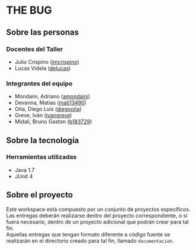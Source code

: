 ﻿# THE BUG

## Sobre las personas

### Docentes del Taller

* Julio Crispino ([jmcrispino](https://github.com/jmcrispino))
* Lucas Videla ([delucas](https://github.com/delucas))

### Integrantes del equipo

* Mondaini, Adriano ([amondaini](https://github.com/amondaini))
* Devanna, Matias   ([mati13490](https://github.com/mati13490))
* Oña, Diego Luis   ([diegooña](https://github.com/diegooña))
* Greve, Iván	    ([ivangreve](https://github.com/ivangreve))
* Midali, Bruno Gaston  ([b183729](https://github.com/b183729))

## Sobre la tecnología

### Herramientas utilizadas

* Java 1.7
* JUnit 4

## Sobre el proyecto

Este workspace está compuesto por un conjunto de proyectos específicos. Las entregas deberán realizarse dentro del proyecto correspondiente, o si fuera necesario, dentro de un proyecto adicional que podrán crear para tal fin.  
Aquellas entregas que tengan formato diferente a código fuente se realizarán en el directorio creado para tal fin, llamado `documentacion`.
